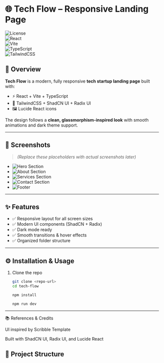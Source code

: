 
# 🌐 Tech Flow – Responsive Landing Page  

![License](https://img.shields.io/badge/license-MIT-blue)  
![React](https://img.shields.io/badge/React-18-61dafb?logo=react&logoColor=white)  
![Vite](https://img.shields.io/badge/Vite-4-646cff?logo=vite&logoColor=yellow)  
![TypeScript](https://img.shields.io/badge/TypeScript-5-3178c6?logo=typescript&logoColor=white)  
![TailwindCSS](https://img.shields.io/badge/TailwindCSS-3-38b2ac?logo=tailwind-css&logoColor=white)  

## 🚀 Overview  
**Tech Flow** is a modern, fully responsive **tech startup landing page** built with:  
- ⚡ React + Vite + TypeScript  
- 🎨 TailwindCSS + ShadCN UI + Radix UI  
- 🖼️ Lucide React icons  

The design follows a **clean, glassmorphism-inspired look** with smooth animations and dark theme support.  

---

## 📸 Screenshots  

> *(Replace these placeholders with actual screenshots later)*  

- ![Hero Section](screenshots/hero-section.png)  
- ![About Section](screenshots/about-section.png)  
- ![Services Section](screenshots/services-section.png)  
- ![Contact Section](screenshots/contact-section.png)  
- ![Footer](screenshots/footer.png)  

---

## ✨ Features  
- ✅ Responsive layout for all screen sizes  
- ✅ Modern UI components (ShadCN + Radix)  
- ✅ Dark mode ready  
- ✅ Smooth transitions & hover effects  
- ✅ Organized folder structure  

---

## ⚙️ Installation & Usage  

1. Clone the repo  
   ```bash
   git clone <repo-url>
   cd tech-flow

   npm install

   npm run dev

---

📚 References & Credits

UI inspired by Scribble Template

Built with ShadCN UI, Radix UI, and Lucide React



## 📂 Project Structure  

